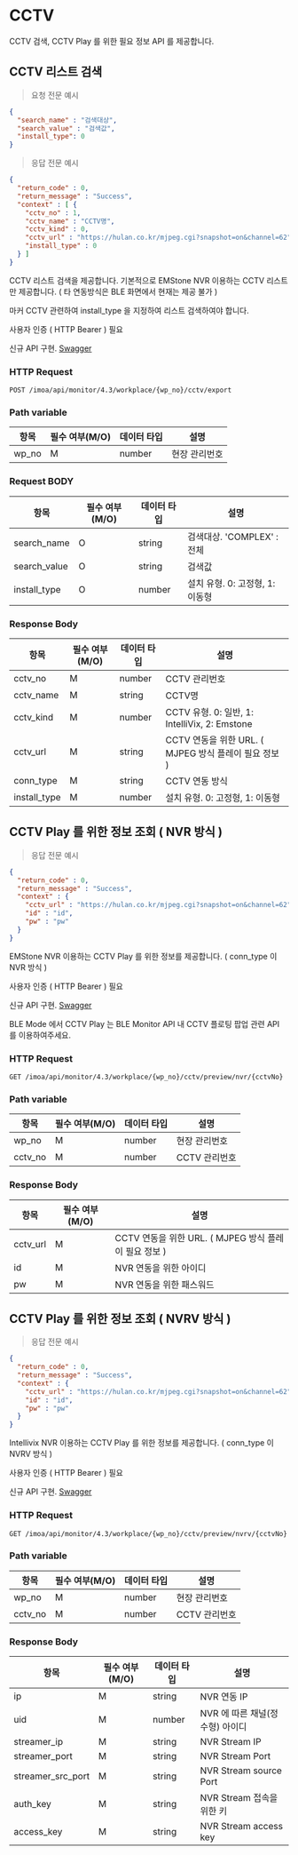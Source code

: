 # CCTV

CCTV 검색, CCTV Play 를 위한 필요 정보 API 를 제공합니다.


## CCTV 리스트 검색

> 요청 전문 예시

```JSON
{
  "search_name" : "검색대상",
  "search_value" : "검색값",
  "install_type": 0
}

```

> 응답 전문 예시

```JSON
{
  "return_code" : 0,
  "return_message" : "Success",
  "context" : [ {
    "cctv_no" : 1,
    "cctv_name" : "CCTV명",
    "cctv_kind" : 0,
    "cctv_url" : "https://hulan.co.kr/mjpeg.cgi?snapshot=on&channel=62",
    "install_type" : 0
  } ]
}
```

CCTV 리스트 검색을 제공합니다.
기본적으로 EMStone NVR 이용하는 CCTV 리스트만 제공합니다. ( 타 연동방식은 BLE 화면에서 현재는 제공 불가 )

마커 CCTV 관련하여 install_type 을 지정하여 리스트 검색하여야 합니다.

<aside class="notice">
사용자 인증 ( HTTP Bearer ) 필요 
</aside>

신규 API 구현. [Swagger](https://ras.hulandev.co.kr/imoa/swagger-ui/index.html#/%5B4.3%5D%20IMOS%20%ED%98%84%EC%9E%A5%EA%B4%80%EC%A0%9C%20CCTV%20API%20/exportUsingPOST)

### HTTP Request

`POST /imoa/api/monitor/4.3/workplace/{wp_no}/cctv/export`


### Path variable

항목 | 필수 여부(M/O) | 데이터 타입 | 설명
--------- |------------| -----------| -----------
wp_no | M          | number | 현장 관리번호

### Request BODY

항목 | 필수 여부(M/O) | 데이터 타입 | 설명
--------- |------------| -----------| -----------
search_name | O          | string | 검색대상. 'COMPLEX' : 전체
search_value | O          | string | 검색값
install_type | O          | number | 설치 유형. 0: 고정형, 1: 이동형


### Response Body

항목 | 필수 여부(M/O) | 데이터 타입   | 설명
--------- |------------|----------| -----------
cctv_no | M          | number  | CCTV 관리번호
cctv_name | M          | string | CCTV명                                        
cctv_kind | M          | number | CCTV 유형. 0: 일반, 1: IntelliVix, 2: Emstone    
cctv_url | M          | string | CCTV 연동을 위한 URL. ( MJPEG 방식 플레이 필요 정보 )      
conn_type | M          | string | CCTV 연동 방식                                   
install_type | M          | number | 설치 유형. 0: 고정형, 1: 이동형                        


## CCTV Play 를 위한 정보 조회 ( NVR 방식 )

> 응답 전문 예시

```JSON
{
  "return_code" : 0,
  "return_message" : "Success",
  "context" : {
    "cctv_url" : "https://hulan.co.kr/mjpeg.cgi?snapshot=on&channel=62",
    "id" : "id",
    "pw" : "pw"
  } 
}
```

EMStone NVR 이용하는 CCTV Play 를 위한 정보를 제공합니다. ( conn_type 이 NVR 방식 )

<aside class="notice">
사용자 인증 ( HTTP Bearer ) 필요 
</aside>

신규 API 구현. [Swagger](https://ras.hulandev.co.kr/imoa/swagger-ui/index.html#/%5B4.3%5D%20IMOS%20%ED%98%84%EC%9E%A5%EA%B4%80%EC%A0%9C%20CCTV%20API%20/viewUsingGET) 

<aside class="notice">
BLE Mode 에서 CCTV Play 는 BLE Monitor API 내 CCTV 플로팅 팝업 관련 API 를 이용하여주세요.    
</aside>


### HTTP Request

`GET /imoa/api/monitor/4.3/workplace/{wp_no}/cctv/preview/nvr/{cctvNo}`

### Path variable

항목 | 필수 여부(M/O) | 데이터 타입 | 설명
--------- |------------| -----------| -----------
wp_no | M          | number | 현장 관리번호
cctv_no | M          | number | CCTV 관리번호


### Response Body

항목 | 필수 여부(M/O) | 설명
--------- |------------| -----------
cctv_url | M          | CCTV 연동을 위한 URL. ( MJPEG 방식 플레이 필요 정보 )
id  | M          | NVR 연동을 위한 아이디
pw  | M          | NVR 연동을 위한 패스워드


## CCTV Play 를 위한 정보 조회 ( NVRV 방식 )

> 응답 전문 예시

```JSON
{
  "return_code" : 0,
  "return_message" : "Success",
  "context" : {
    "cctv_url" : "https://hulan.co.kr/mjpeg.cgi?snapshot=on&channel=62",
    "id" : "id",
    "pw" : "pw"
  } 
}
```

Intellivix NVR 이용하는 CCTV Play 를 위한 정보를 제공합니다. ( conn_type 이 NVRV 방식 )

<aside class="notice">
사용자 인증 ( HTTP Bearer ) 필요 
</aside>

신규 API 구현. [Swagger](https://ras.hulandev.co.kr/imoa/swagger-ui/index.html#/%5B4.3%5D%20IMOS%20%ED%98%84%EC%9E%A5%EA%B4%80%EC%A0%9C%20CCTV%20API%20/previewUsingGET)

### HTTP Request

`GET /imoa/api/monitor/4.3/workplace/{wp_no}/cctv/preview/nvrv/{cctvNo}`

### Path variable

항목 | 필수 여부(M/O) | 데이터 타입 | 설명
--------- |------------| -----------| -----------
wp_no | M          | number | 현장 관리번호
cctv_no | M          | number | CCTV 관리번호


### Response Body

항목 | 필수 여부(M/O) | 데이터 타입 | 설명
--------- |------------| -----------| -----------
ip | M          | string | NVR 연동 IP
uid  | M          | number | NVR 에 따른 채널(정수형) 아이디
streamer_ip  | M          | string | NVR Stream IP
streamer_port  | M          | string | NVR Stream Port
streamer_src_port  | M          | string | NVR Stream source Port
auth_key  | M          | string | NVR Stream 접속을 위한 키
access_key  | M          | string | NVR Stream access key
